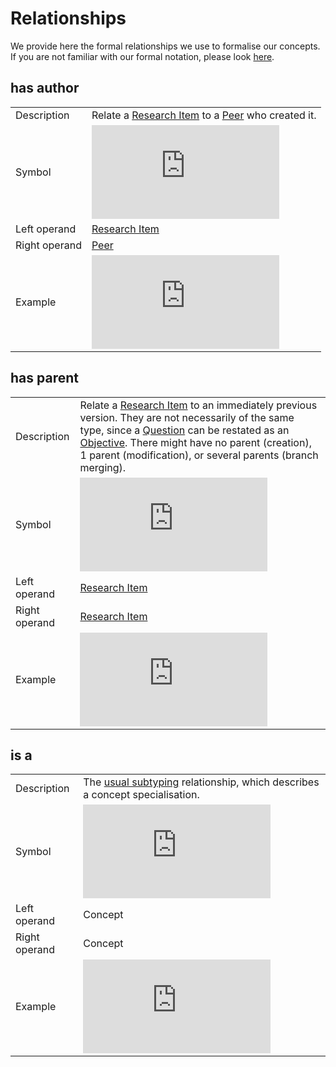 # Relationships

We provide here the formal relationships we use to formalise our concepts.
If you are not familiar with our formal notation, please look [here](formalisation.md).

## has author

|||
|---|---|
| Description   | Relate a [Research Item](concepts.md#research-item) to a [Peer](concepts.md#peer) who created it. |
| Symbol        | ![has_author](http://latex.codecogs.com/gif.latex?has%5C_author) |
| Left operand  | [Research Item](concepts.md#research-item) |
| Right operand | [Peer](concepts.md#peer) |
| Example       | ![Question(q), Peer(John), q has_author John](http://latex.codecogs.com/gif.latex?%5Cbegin%7Balign*%7D%20%26Question%28q%29%5C%5C%20%26Peer%28John%29%5C%5C%20%26q%5C%20has%5C_author%5C%20John%20%5Cend%7Balign*%7D) |

## has parent

|||
|---|---|
| Description   | Relate a [Research Item](concepts.md#research-item) to an immediately previous version. They are not necessarily of the same type, since a [Question](concepts.md#question) can be restated as an [Objective](concepts.md#objective). There might have no parent (creation), 1 parent (modification), or several parents (branch merging). |
| Symbol        | ![has_parent](http://latex.codecogs.com/gif.latex?has%5C_parent) |
| Left operand  | [Research Item](concepts.md#research-item) |
| Right operand | [Research Item](concepts.md#research-item) |
| Example       | ![Question(q1), Question(q2), q2 has_parent q1](http://latex.codecogs.com/gif.latex?%5Cbegin%7Balign*%7D%20%26Question%28q_1%29%5C%5C%20%26Question%28q_2%29%5C%5C%20%26q_2%5C%20has%5C_parent%5C%20q_1%20%5Cend%7Balign*%7D) |

## is a

|||
|---|---|
| Description   | The [usual subtyping](https://en.wikipedia.org/wiki/Is-a) relationship, which describes a concept specialisation. |
| Symbol        | ![is_a](http://latex.codecogs.com/gif.latex?is%5C_a) |
| Left operand  | Concept |
| Right operand | Concept |
| Example       | ![Dataset is_a ResearchItem](http://latex.codecogs.com/gif.latex?Dataset%5C%20is%5C_a%5C%20ResearchItem) |
